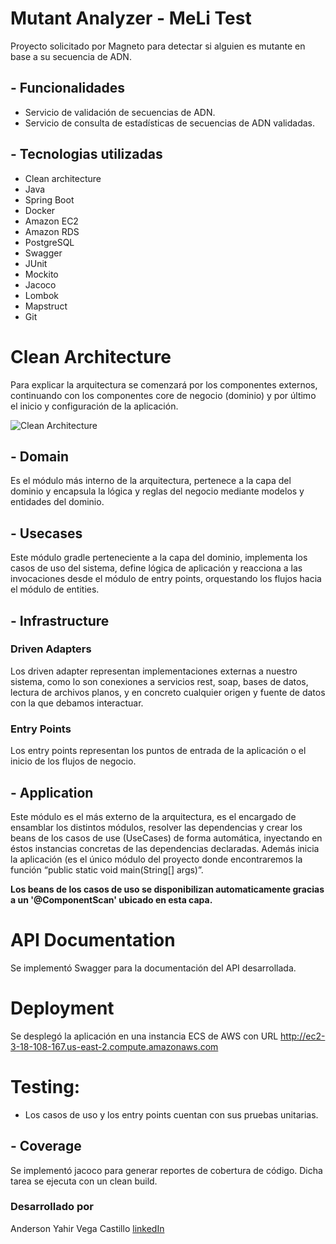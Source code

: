# Mutant Analyzer - MeLi Test

Proyecto solicitado por Magneto para detectar si alguien es mutante en base a su secuencia de ADN.

## - Funcionalidades
* Servicio de validación de secuencias de ADN.
* Servicio de consulta de estadísticas de secuencias de ADN validadas.

## - Tecnologias utilizadas
* Clean architecture
* Java
* Spring Boot
* Docker
* Amazon EC2
* Amazon RDS
* PostgreSQL
* Swagger
* JUnit
* Mockito
* Jacoco
* Lombok
* Mapstruct
* Git

# Clean Architecture

Para explicar la arquitectura se comenzará por los componentes externos, continuando con los componentes core de negocio (dominio) y por último el inicio y configuración de la aplicación.

![Clean Architecture](https://miro.medium.com/max/1400/1*ZdlHz8B0-qu9Y-QO3AXR_w.png)

## - Domain

Es el módulo más interno de la arquitectura, pertenece a la capa del dominio y encapsula la lógica y reglas del negocio mediante modelos y entidades del dominio.

## - Usecases

Este módulo gradle perteneciente a la capa del dominio, implementa los casos de uso del sistema, define lógica de aplicación y reacciona a las invocaciones desde el módulo de entry points, orquestando los flujos hacia el módulo de entities.

## - Infrastructure

### Driven Adapters

Los driven adapter representan implementaciones externas a nuestro sistema, como lo son conexiones a servicios rest,
soap, bases de datos, lectura de archivos planos, y en concreto cualquier origen y fuente de datos con la que debamos
interactuar.

### Entry Points

Los entry points representan los puntos de entrada de la aplicación o el inicio de los flujos de negocio.

## - Application

Este módulo es el más externo de la arquitectura, es el encargado de ensamblar los distintos módulos, resolver las dependencias y crear los beans de los casos de use (UseCases) de forma automática, inyectando en éstos instancias concretas de las dependencias declaradas. Además inicia la aplicación (es el único módulo del proyecto donde encontraremos la función “public static void main(String[] args)”.

**Los beans de los casos de uso se disponibilizan automaticamente gracias a un '@ComponentScan' ubicado en esta capa.**

# API Documentation
Se implementó Swagger para la documentación del API desarrollada.

# Deployment
Se desplegó la aplicación en una instancia ECS de AWS con URL http://ec2-3-18-108-167.us-east-2.compute.amazonaws.com

# Testing:

* Los casos de uso y los entry points cuentan con sus pruebas unitarias.

## - Coverage
Se implementó jacoco para generar reportes de cobertura de código. Dicha tarea se ejecuta con un clean build.

### Desarrollado por

Anderson Yahir Vega Castillo [linkedIn](www.linkedin.com/in/ing-anderson-yahir-vega-castillo)
